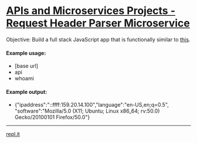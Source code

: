 # [APIs and Microservices Projects - Request Header Parser Microservice](https://www.freecodecamp.org/learn/apis-and-microservices/apis-and-microservices-projects/request-header-parser-microservice)

Objective: Build a full stack JavaScript app that is functionally similar to [this](https://request-header-parser-microservice.freecodecamp.rocks).

#### Example usage:
* [base url]
* api
* whoami

#### Example output:
* {"ipaddress":"::ffff:159.20.14.100","language":"en-US,en;q=0.5",
"software":"Mozilla/5.0 (X11; Ubuntu; Linux x86_64; rv:50.0) Gecko/20100101 Firefox/50.0"}

***

[repl.it](https://repl.it/@NadiiaK/FCCRequestHeaderParserMicroservice "My solution on repl.it")
